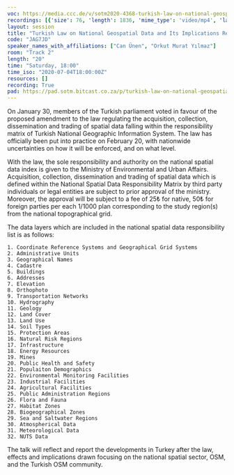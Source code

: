 ```yaml
---
voc: https://media.ccc.de/v/sotm2020-4368-turkish-law-on-national-geospatial-data-and-its-implications-regarding-osm-and-the-community
recordings: [{'size': 76, 'length': 1836, 'mime_type': 'video/mp4', 'language': 'eng', 'filename': 'sotm2020-4368-eng-Turkish_Law_on_National_Geospatial_Data_and_Its_Implications_Regarding_OSM_and_the_Community_sd.mp4', 'state': 'new', 'folder': 'h264-sd', 'high_quality': False, 'width': 720, 'height': 576, 'updated_at': '2020-07-15T01:48:27.765+02:00', 'recording_url': 'https://cdn.media.ccc.de/events/sotm/2020/h264-sd/sotm2020-4368-eng-Turkish_Law_on_National_Geospatial_Data_and_Its_Implications_Regarding_OSM_and_the_Community_sd.mp4', 'url': 'https://media.ccc.de/public/recordings/47478', 'event_url': 'https://media.ccc.de/public/events/b61afa16-746d-5999-bf74-1c1f2b4385ec', 'conference_url': 'https://media.ccc.de/public/conferences/sotm2020'}, {'size': 28, 'length': 1836, 'mime_type': 'audio/mpeg', 'language': 'eng', 'filename': 'sotm2020-4368-eng-Turkish_Law_on_National_Geospatial_Data_and_Its_Implications_Regarding_OSM_and_the_Community_mp3.mp3', 'state': 'new', 'folder': 'mp3', 'high_quality': False, 'width': 0, 'height': 0, 'updated_at': '2020-07-15T01:47:31.812+02:00', 'recording_url': 'https://cdn.media.ccc.de/events/sotm/2020/mp3/sotm2020-4368-eng-Turkish_Law_on_National_Geospatial_Data_and_Its_Implications_Regarding_OSM_and_the_Community_mp3.mp3', 'url': 'https://media.ccc.de/public/recordings/47477', 'event_url': 'https://media.ccc.de/public/events/b61afa16-746d-5999-bf74-1c1f2b4385ec', 'conference_url': 'https://media.ccc.de/public/conferences/sotm2020'}, {'size': 318, 'length': 1836, 'mime_type': 'video/webm', 'language': 'eng', 'filename': 'sotm2020-4368-eng-Turkish_Law_on_National_Geospatial_Data_and_Its_Implications_Regarding_OSM_and_the_Community_webm-hd.webm', 'state': 'new', 'folder': 'webm-hd', 'high_quality': True, 'width': 1920, 'height': 1080, 'updated_at': '2020-07-15T01:47:25.163+02:00', 'recording_url': 'https://cdn.media.ccc.de/events/sotm/2020/webm-hd/sotm2020-4368-eng-Turkish_Law_on_National_Geospatial_Data_and_Its_Implications_Regarding_OSM_and_the_Community_webm-hd.webm', 'url': 'https://media.ccc.de/public/recordings/47476', 'event_url': 'https://media.ccc.de/public/events/b61afa16-746d-5999-bf74-1c1f2b4385ec', 'conference_url': 'https://media.ccc.de/public/conferences/sotm2020'}, {'size': 116, 'length': 1836, 'mime_type': 'video/webm', 'language': 'eng', 'filename': 'sotm2020-4368-eng-Turkish_Law_on_National_Geospatial_Data_and_Its_Implications_Regarding_OSM_and_the_Community_webm-sd.webm', 'state': 'new', 'folder': 'webm-sd', 'high_quality': False, 'width': 720, 'height': 576, 'updated_at': '2020-07-15T01:24:11.442+02:00', 'recording_url': 'https://cdn.media.ccc.de/events/sotm/2020/webm-sd/sotm2020-4368-eng-Turkish_Law_on_National_Geospatial_Data_and_Its_Implications_Regarding_OSM_and_the_Community_webm-sd.webm', 'url': 'https://media.ccc.de/public/recordings/47474', 'event_url': 'https://media.ccc.de/public/events/b61afa16-746d-5999-bf74-1c1f2b4385ec', 'conference_url': 'https://media.ccc.de/public/conferences/sotm2020'}, {'size': 247, 'length': 1836, 'mime_type': 'video/mp4', 'language': 'eng', 'filename': 'sotm2020-4368-eng-Turkish_Law_on_National_Geospatial_Data_and_Its_Implications_Regarding_OSM_and_the_Community_hd.mp4', 'state': 'new', 'folder': 'h264-hd', 'high_quality': True, 'width': 1920, 'height': 1080, 'updated_at': '2020-07-15T00:56:28.792+02:00', 'recording_url': 'https://cdn.media.ccc.de/events/sotm/2020/h264-hd/sotm2020-4368-eng-Turkish_Law_on_National_Geospatial_Data_and_Its_Implications_Regarding_OSM_and_the_Community_hd.mp4', 'url': 'https://media.ccc.de/public/recordings/47466', 'event_url': 'https://media.ccc.de/public/events/b61afa16-746d-5999-bf74-1c1f2b4385ec', 'conference_url': 'https://media.ccc.de/public/conferences/sotm2020'}]
layout: session
title: "Turkish Law on National Geospatial Data and Its Implications Regarding OSM and the Community"
code: "JAG7JD"
speaker_names_with_affiliations: ["Can Ünen", "Orkut Murat Yılmaz"]
room: "Track 2"
length: "20"
time: "Saturday, 18:00"
time_iso: "2020-07-04T18:00:00Z"
resources: []
recording: True
pad: https://pad.sotm.bitcast.co.za/p/turkish-law-on-national-geospatial-data-and-its-im
---
```

On January 30, members of the Turkish parliament voted in favour of the proposed amendment to the law regulating the acquisition, collection, dissemination and trading of spatial data falling within the responsibility matrix of Turkish National Geographic Information System. The law has officially been put into practice on February 20, with nationwide uncertainties on how it will be enforced, and on what level.

With the law, the sole responsibility and authority on the national spatial data index is given to the Ministry of Environmental and Urban Affairs. Acquisition, collection, dissemination and trading of spatial data which is defined within the National Spatial Data Responsibility Matrix by third party individuals or legal entities are subject to prior approval of the ministry. Moreover, the approval will be subject to a fee of 25₺ for native, 50₺ for foreign parties per each 1/1000 plan corresponding to the study region(s) from the national topographical grid.

The data layers which are included in the national spatial data responsibility list is as follows:

    1. Coordinate Reference Systems and Geographical Grid Systems 
    2. Administrative Units 
    3. Geographical Names 
    4. Cadastre 
    5. Buildings 
    6. Addresses 
    7. Elevation 
    8. Orthophoto 
    9. Transportation Networks 
    10. Hydrography 
    11. Geology 
    12. Land Cover 
    13. Land Use 
    14. Soil Types 
    15. Protection Areas 
    16. Natural Risk Regions 
    17. Infrastructure 
    18. Energy Resources 
    19. Mines 
    20. Public Health and Safety 
    21. Populaiton Demographics 
    22. Environmental Monitoring Facilities 
    23. Industrial Facilities 
    24. Agricultural Facilities 
    25. Public Administration Regions 
    26. Flora and Fauna 
    27. Habitat Zones 
    28. Biogeographical Zones 
    29. Sea and Saltwater Regions 
    30. Atmospherical Data 
    31. Meteorological Data 
    32. NUTS Data 

The talk will reflect and report the developments in Turkey after the law, effects and implications drawn focusing on the national spatial sector, OSM, and the Turkish OSM community.
